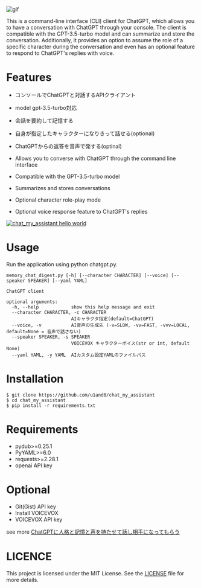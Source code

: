 ![gif](https://camo.qiitausercontent.com/22fc840e1ae8928fa4f6fee920cab44d82465fc4/68747470733a2f2f71696974612d696d6167652d73746f72652e73332e61702d6e6f727468656173742d312e616d617a6f6e6177732e636f6d2f302f3131333439342f30386332616432372d303439632d643135332d616231652d3032666164643034393233632e676966)

This is a command-line interface (CLI) client for ChatGPT, which allows you to have a conversation with ChatGPT through your console. The client is compatible with the GPT-3.5-turbo model and can summarize and store the conversation. Additionally, it provides an option to assume the role of a specific character during the conversation and even has an optional feature to respond to ChatGPT's replies with voice.


# Features
* コンソールでChatGPTと対話するAPIクライアント
* model gpt-3.5-turbo対応
* 会話を要約して記憶する
* 自身が指定したキャラクターになりきって話せる(optional)
* ChatGPTからの返答を音声で発する(optinal)

* Allows you to converse with ChatGPT through the command line interface
* Compatible with the GPT-3.5-turbo model
* Summarizes and stores conversations
* Optional character role-play mode
* Optional voice response feature to ChatGPT's replies

[![chat_my_assistant hello world](https://user-images.githubusercontent.com/16408916/229843758-86d7a411-0528-4ff6-85e8-aebb3097526f.png)](https://www.youtube.com/embed/KWh5uhvWWgQ)


# Usage

Run the application using python chatgpt.py.

```
memory_chat_digest.py [-h] [--character CHARACTER] [--voice] [--speaker SPEAKER] [--yaml YAML]

ChatGPT client

optional arguments:
  -h, --help            show this help message and exit
  --character CHARACTER, -c CHARACTER
                        AIキャラクタ指定(default=ChatGPT)
  --voice, -v           AI音声の生成先 (-v=SLOW, -vv=FAST, -vvv=LOCAL, default=None = 音声で話さない)
  --speaker SPEAKER, -s SPEAKER
                        VOICEVOX キャラクターボイス(str or int, default None)
  --yaml YAML, -y YAML  AIカスタム設定YAMLのファイルパス
```


# Installation

```
$ git clone https://github.com/u1and0/chat_my_assistant
$ cd chat_my_assistant
$ pip install -r requirements.txt
```

# Requirements

* pydub>=0.25.1
* PyYAML>=6.0
* requests>=2.28.1
* openai API key

# Optional

* Git(Gist) API key
* Install VOICEVOX
* VOICEVOX API key


see more [ChatGPTに人格と記憶と声を持たせて話し相手になってもらう](https://qiita.com/1446f763aaf2a8b0c804)


# LICENCE
This project is licensed under the MIT License. See the [LICENSE](https://raw.githubusercontent.com/u1and0/chat_my_assistant/main/LICENSE) file for more details.
